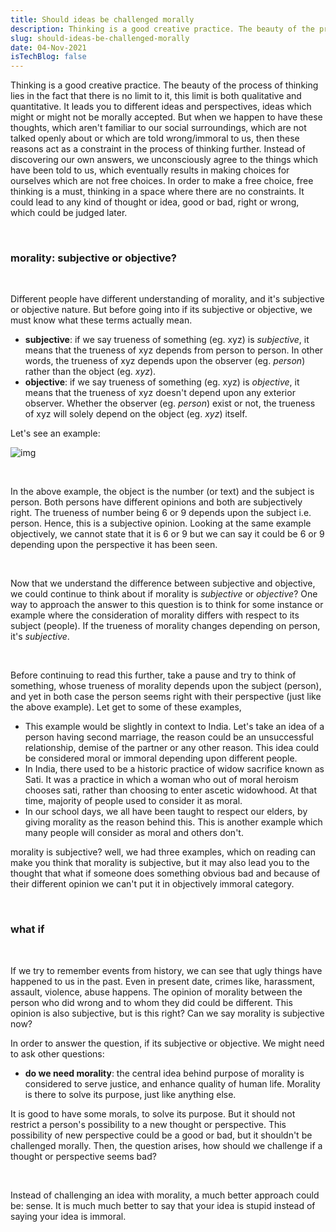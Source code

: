 ```yaml
---
title: Should ideas be challenged morally
description: Thinking is a good creative practice. The beauty of the process of thinking lies in the fact that there is no limit to it, this limit is both qualitative and quantitative.
slug: should-ideas-be-challenged-morally
date: 04-Nov-2021
isTechBlog: false
---
```


Thinking is a good creative practice. The beauty of the process of thinking lies in the fact that there is no limit to it, this limit is both qualitative and quantitative. It leads you to different ideas and perspectives, ideas which might or might not be morally accepted. But when we happen to have these thoughts, which aren't familiar to our social surroundings, which are not talked openly about or which are told wrong/immoral to us, then these reasons act as a constraint in the process of thinking further. Instead of discovering our own answers, we unconsciously agree to the things which have been told to us, which eventually results in making choices for ourselves which are not free choices. In order to make a free choice, free thinking is a must, thinking in a space where there are no constraints. It could lead to any kind of thought or idea, good or bad, right or wrong, which could be judged later.

<br />

### morality: subjective or objective?

<br />

Different people have different understanding of morality, and it's subjective or objective nature. But before going into if its subjective or objective, we must know what these terms actually mean.

- **subjective**: if we say trueness of something (eg. xyz) is _subjective_, it means that the trueness of xyz depends from person to person. In other words, the trueness of xyz depends upon the observer (eg. _person_) rather than the object (eg. _xyz_).
- **objective**: if we say trueness of something (eg. xyz) is _objective_, it means that the trueness of xyz doesn't depend upon any exterior observer. Whether the observer (eg. _person_) exist or not, the trueness of xyz will solely depend on the object (eg. _xyz_) itself.

Let's see an example:

![img](https://user-images.githubusercontent.com/43666833/140193836-7e66fde3-77f4-4db5-b80e-c2e9cbea9d1b.jpeg)

<br />

In the above example, the object is the number (or text) and the subject is person. Both persons have different opinions and both are subjectively right. The trueness of number being 6 or 9 depends upon the subject i.e. person. Hence, this is a subjective opinion.
Looking at the same example objectively, we cannot state that it is 6 or 9 but we can say it could be 6 or 9 depending upon the perspective it has been seen.

<br />

Now that we understand the difference between subjective and objective, we could continue to think about if morality is _subjective_ or _objective_? One way to approach the answer to this question is to think for some instance or example where the consideration of morality differs with respect to its subject (people). If the trueness of morality changes depending on person, it's _subjective_.

<br />

Before continuing to read this further, take a pause and try to think of something, whose trueness of morality depends upon the subject (person), and yet in both case the person seems right with their perspective (just like the above example).
Let get to some of these examples,

- This example would be slightly in context to India. Let's take an idea of a person having second marriage, the reason could be an unsuccessful relationship, demise of the partner or any other reason. This idea could be considered moral or immoral depending upon different people.
- In India, there used to be a historic practice of widow sacrifice known as Sati. It was a practice in which a woman who out of moral heroism chooses sati, rather than choosing to enter ascetic widowhood. At that time, majority of people used to consider it as moral.
- In our school days, we all have been taught to respect our elders, by giving morality as the reason behind this. This is another example which many people will consider as moral and others don't.

morality is subjective? well, we had three examples, which on reading can make you think that morality is subjective, but it may also lead you to the thought that what if someone does something obvious bad and because of their different opinion we can't put it in objectively immoral category.

<br />

### what if

<br />

If we try to remember events from history, we can see that ugly things have happened to us in the past. Even in present date, crimes like, harassment, assault, violence, abuse happens. The opinion of morality between the person who did wrong and to whom they did could be different. This opinion is also subjective, but is this right? Can we say morality is subjective now?

In order to answer the question, if its subjective or objective. We might need to ask other questions:

- **do we need morality**: the central idea behind purpose of morality is considered to serve justice, and enhance quality of human life. Morality is there to solve its purpose, just like anything else.

It is good to have some morals, to solve its purpose. But it should not restrict a person's possibility to a new thought or perspective. This possibility of new perspective could be a good or bad, but it shouldn't be challenged morally. Then, the question arises, how should we challenge if a thought or perspective seems bad?

<br />

Instead of challenging an idea with morality, a much better approach could be: sense. It is much much better to say that your idea is stupid instead of saying your idea is immoral.
